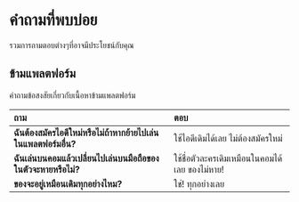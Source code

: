 # คำถามที่พบบ่อย 
รวมการถามตอบต่างๆที่อาจมีประโยชน์กับคุณ

## ข้ามแพลตฟอร์ม 
คำถามข้อสงสัยเกี่ยวกับเนื้อหาข้ามแพลตฟอร์ม 

| ถาม | ตอบ |
| :-- | :-- |
| **ฉันต้องสมัครไอดีใหม่หรือไม่ถ้าหากย้ายไปเล่นในแพลตฟอร์มอื่น?** | ใช้ไอดีเดิมได้เลย ไม่ต้องสมัครใหม่ |
| **ฉันเล่นบนคอมแล้วเปลี่ยนไปเล่นบนมือถือของในตัวจะหายหรือไม่?** | ใช้ชื่อตัวละครเดิมเหมือนในคอมได้เลย ของไม่หาย! |
| **ของจะอยู่เหมือนเดิมทุกอย่างไหม?** | ใช่! ทุกอย่างเลย |
